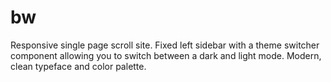 # bw

Responsive single page scroll site. Fixed left sidebar with a theme switcher component allowing you to switch between a dark and light mode. Modern, clean typeface and color palette. 
